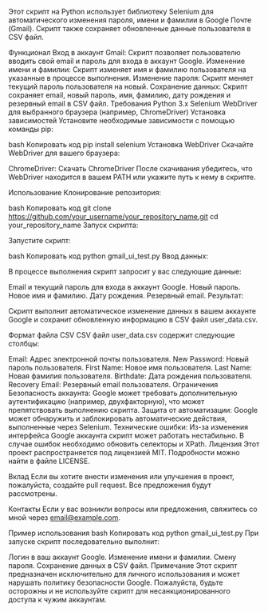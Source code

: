 Этот скрипт на Python использует библиотеку Selenium для автоматического изменения пароля, имени и фамилии в Google Почте (Gmail). Скрипт также сохраняет обновленные данные пользователя в CSV файл.

Функционал
Вход в аккаунт Gmail: Скрипт позволяет пользователю вводить свой email и пароль для входа в аккаунт Google.
Изменение имени и фамилии: Скрипт изменяет имя и фамилию пользователя на указанные в процессе выполнения.
Изменение пароля: Скрипт меняет текущий пароль пользователя на новый.
Сохранение данных: Скрипт сохраняет email, новый пароль, имя, фамилию, дату рождения и резервный email в CSV файл.
Требования
Python 3.x
Selenium
WebDriver для выбранного браузера (например, ChromeDriver)
Установка зависимостей
Установите необходимые зависимости с помощью команды pip:

bash
Копировать код
pip install selenium
Установка WebDriver
Скачайте WebDriver для вашего браузера:

ChromeDriver: Скачать ChromeDriver
После скачивания убедитесь, что WebDriver находится в вашем PATH или укажите путь к нему в скрипте.

Использование
Клонирование репозитория:

bash
Копировать код
git clone https://github.com/your_username/your_repository_name.git
cd your_repository_name
Запуск скрипта:

Запустите скрипт:

bash
Копировать код
python gmail_ui_test.py
Ввод данных:

В процессе выполнения скрипт запросит у вас следующие данные:

Email и текущий пароль для входа в аккаунт Google.
Новый пароль.
Новое имя и фамилию.
Дату рождения.
Резервный email.
Результат:

Скрипт выполнит автоматическое изменение данных в вашем аккаунте Google и сохранит обновленную информацию в CSV файл user_data.csv.

Формат файла CSV
CSV файл user_data.csv содержит следующие столбцы:

Email: Адрес электронной почты пользователя.
New Password: Новый пароль пользователя.
First Name: Новое имя пользователя.
Last Name: Новая фамилия пользователя.
Birthdate: Дата рождения пользователя.
Recovery Email: Резервный email пользователя.
Ограничения
Безопасность аккаунта: Google может требовать дополнительную аутентификацию (например, двухфакторную), что может препятствовать выполнению скрипта.
Защита от автоматизации: Google может обнаружить и заблокировать автоматические действия, выполненные через Selenium.
Технические ошибки: Из-за изменения интерфейса Google аккаунта скрипт может работать нестабильно. В случае ошибок необходимо обновить селекторы и XPath.
Лицензия
Этот проект распространяется под лицензией MIT. Подробности можно найти в файле LICENSE.

Вклад
Если вы хотите внести изменения или улучшения в проект, пожалуйста, создайте pull request. Все предложения будут рассмотрены.

Контакты
Если у вас возникли вопросы или предложения, свяжитесь со мной через email@example.com.

Пример использования
bash
Копировать код
python gmail_ui_test.py
При запуске скрипт последовательно выполнит:

Логин в ваш аккаунт Google.
Изменение имени и фамилии.
Смену пароля.
Сохранение данных в CSV файл.
Примечание
Этот скрипт предназначен исключительно для личного использования и может нарушать политику безопасности Google. Пожалуйста, будьте осторожны и не используйте скрипт для несанкционированного доступа к чужим аккаунтам.
